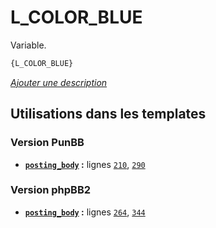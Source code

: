 # L_COLOR_BLUE


Variable.

```html
{L_COLOR_BLUE}
```

[*Ajouter une description*](https://fa-tvars.appspot.com/var/L_COLOR_BLUE)

## Utilisations dans les templates

### Version PunBB
* __[`posting_body`](../tpl/var/punbb/posting_body.md#readme) :__ lignes [`210`](../tpl/src/punbb/posting_body.tpl#L210), [`290`](../tpl/src/punbb/posting_body.tpl#L290)

### Version phpBB2
* __[`posting_body`](../tpl/var/subsilver/posting_body.md#readme) :__ lignes [`264`](../tpl/src/subsilver/posting_body.tpl#L264), [`344`](../tpl/src/subsilver/posting_body.tpl#L344)
